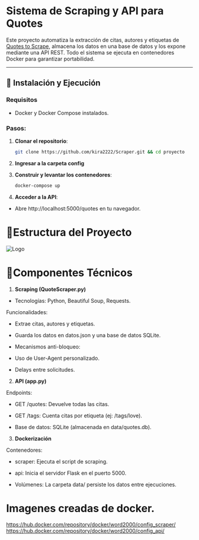 # Sistema de Scraping y API para Quotes

Este proyecto automatiza la extracción de citas, autores y etiquetas de [Quotes to Scrape](https://quotes.toscrape.com/), almacena los datos en una base de datos y los expone mediante una API REST. Todo el sistema se ejecuta en contenedores Docker para garantizar portabilidad.

---

## 🚀 Instalación y Ejecución

### Requisitos
- Docker y Docker Compose instalados.

### Pasos:

1. **Clonar el repositorio**:
   ```bash
   git clone https://github.com/kira2222/Scraper.git && cd proyecto

2. **Ingresar a la carpeta config**

3. **Construir y levantar los contenedores**:
   ```bash
   docker-compose up 

4. **Acceder a la API**:
- Abre http://localhost:5000/quotes en tu navegador.


# 📂Estructura del Proyecto
![Logo](https://i.ibb.co/MvLgpmW/imagen-2025-03-05-191718363.png)


# 🔧Componentes Técnicos
1. **Scraping (QuoteScraper.py)**
- Tecnologías: Python, Beautiful Soup, Requests.

Funcionalidades:

- Extrae citas, autores y etiquetas.

- Guarda los datos en datos.json y una base de datos SQLite.

- Mecanismos anti-bloqueo:

- Uso de User-Agent personalizado.

- Delays entre solicitudes.

2. **API (app.py)**

Endpoints:

- GET /quotes: Devuelve todas las citas.

- GET /tags: Cuenta citas por etiqueta (ej: /tags/love).

- Base de datos: SQLite (almacenada en data/quotes.db).

3. **Dockerización**

Contenedores:

- scraper: Ejecuta el script de scraping.

- api: Inicia el servidor Flask en el puerto 5000.

- Volúmenes: La carpeta data/ persiste los datos entre ejecuciones.



# Imagenes creadas de docker.
https://hub.docker.com/repository/docker/word2000/config_scraper/
https://hub.docker.com/repository/docker/word2000/config_api/
